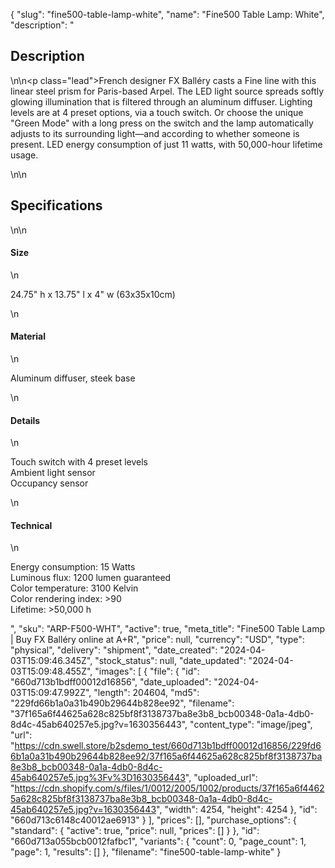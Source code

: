 {
  "slug": "fine500-table-lamp-white",
  "name": "Fine500 Table Lamp: White",
  "description": "<h2>Description</h2>\n<!-- split -->\n<p class=\"lead\">French designer FX Balléry casts a Fine line with this linear steel prism for Paris-based Arpel. The LED light source spreads softly glowing illumination that is filtered through an aluminum diffuser. Lighting levels are at 4 preset options, via a touch switch. Or choose the unique \"Green Mode\" with a long press on the switch and the lamp automatically adjusts to its surrounding light—and according to whether someone is present. LED energy consumption of just 11 watts, with 50,000-hour lifetime usage.</p>\n<!-- split -->\n<h2>Specifications</h2>\n<!-- split -->\n<h4>Size</h4>\n<p>24.75\" h x 13.75\" l x 4\" w (63x35x10cm)</p>\n<h4>Material</h4>\n<p>Aluminum diffuser, steek base</p>\n<h4>Details</h4>\n<p>Touch switch with 4 preset levels <br>Ambient light sensor <br>Occupancy sensor</p>\n<h4>Technical</h4>\n<p>Energy consumption: 15 Watts <br>Luminous flux: 1200 lumen guaranteed <br>Color temperature: 3100 Kelvin <br>Color rendering index: &gt;90 <br>Lifetime: &gt;50,000 h</p>",
  "sku": "ARP-F500-WHT",
  "active": true,
  "meta_title": "Fine500 Table Lamp | Buy FX Balléry online at A+R",
  "price": null,
  "currency": "USD",
  "type": "physical",
  "delivery": "shipment",
  "date_created": "2024-04-03T15:09:46.345Z",
  "stock_status": null,
  "date_updated": "2024-04-03T15:09:48.455Z",
  "images": [
    {
      "file": {
        "id": "660d713b1bdff00012d16856",
        "date_uploaded": "2024-04-03T15:09:47.992Z",
        "length": 204604,
        "md5": "229fd66b1a0a31b490b29644b828ee92",
        "filename": "37f165a6f44625a628c825bf8f3138737ba8e3b8_bcb00348-0a1a-4db0-8d4c-45ab640257e5.jpg?v=1630356443",
        "content_type": "image/jpeg",
        "url": "https://cdn.swell.store/b2sdemo_test/660d713b1bdff00012d16856/229fd66b1a0a31b490b29644b828ee92/37f165a6f44625a628c825bf8f3138737ba8e3b8_bcb00348-0a1a-4db0-8d4c-45ab640257e5.jpg%3Fv%3D1630356443",
        "uploaded_url": "https://cdn.shopify.com/s/files/1/0012/2005/1002/products/37f165a6f44625a628c825bf8f3138737ba8e3b8_bcb00348-0a1a-4db0-8d4c-45ab640257e5.jpg?v=1630356443",
        "width": 4254,
        "height": 4254
      },
      "id": "660d713c6148c40012ae6913"
    }
  ],
  "prices": [],
  "purchase_options": {
    "standard": {
      "active": true,
      "price": null,
      "prices": []
    }
  },
  "id": "660d713a055bcb0012fafbc1",
  "variants": {
    "count": 0,
    "page_count": 1,
    "page": 1,
    "results": []
  },
  "filename": "fine500-table-lamp-white"
}